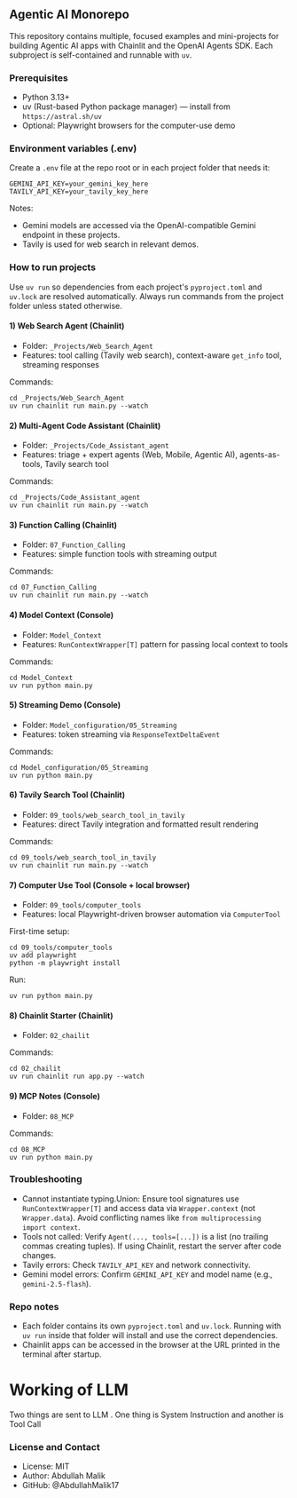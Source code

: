 ## Agentic AI Monorepo

This repository contains multiple, focused examples and mini-projects for building Agentic AI apps with Chainlit and the OpenAI Agents SDK. Each subproject is self-contained and runnable with `uv`.

### Prerequisites
- Python 3.13+
- uv (Rust-based Python package manager) — install from `https://astral.sh/uv`
- Optional: Playwright browsers for the computer-use demo

### Environment variables (.env)
Create a `.env` file at the repo root or in each project folder that needs it:

```
GEMINI_API_KEY=your_gemini_key_here
TAVILY_API_KEY=your_tavily_key_here
```

Notes:
- Gemini models are accessed via the OpenAI-compatible Gemini endpoint in these projects.
- Tavily is used for web search in relevant demos.

### How to run projects
Use `uv run` so dependencies from each project's `pyproject.toml` and `uv.lock` are resolved automatically. Always run commands from the project folder unless stated otherwise.

#### 1) Web Search Agent (Chainlit)
- Folder: `_Projects/Web_Search_Agent`
- Features: tool calling (Tavily web search), context-aware `get_info` tool, streaming responses

Commands:
```
cd _Projects/Web_Search_Agent
uv run chainlit run main.py --watch
```

#### 2) Multi-Agent Code Assistant (Chainlit)
- Folder: `_Projects/Code_Assistant_agent`
- Features: triage + expert agents (Web, Mobile, Agentic AI), agents-as-tools, Tavily search tool

Commands:
```
cd _Projects/Code_Assistant_agent
uv run chainlit run main.py --watch
```

#### 3) Function Calling (Chainlit)
- Folder: `07_Function_Calling`
- Features: simple function tools with streaming output

Commands:
```
cd 07_Function_Calling
uv run chainlit run main.py --watch
```

#### 4) Model Context (Console)
- Folder: `Model_Context`
- Features: `RunContextWrapper[T]` pattern for passing local context to tools

Commands:
```
cd Model_Context
uv run python main.py
```

#### 5) Streaming Demo (Console)
- Folder: `Model_configuration/05_Streaming`
- Features: token streaming via `ResponseTextDeltaEvent`

Commands:
```
cd Model_configuration/05_Streaming
uv run python main.py
```

#### 6) Tavily Search Tool (Chainlit)
- Folder: `09_tools/web_search_tool_in_tavily`
- Features: direct Tavily integration and formatted result rendering

Commands:
```
cd 09_tools/web_search_tool_in_tavily
uv run chainlit run main.py --watch
```

#### 7) Computer Use Tool (Console + local browser)
- Folder: `09_tools/computer_tools`
- Features: local Playwright-driven browser automation via `ComputerTool`

First-time setup:
```
cd 09_tools/computer_tools
uv add playwright
python -m playwright install
```

Run:
```
uv run python main.py
```

#### 8) Chainlit Starter (Chainlit)
- Folder: `02_chailit`

Commands:
```
cd 02_chailit
uv run chainlit run app.py --watch
```

#### 9) MCP Notes (Console)
- Folder: `08_MCP`

Commands:
```
cd 08_MCP
uv run python main.py
```

### Troubleshooting
- Cannot instantiate typing.Union: Ensure tool signatures use `RunContextWrapper[T]` and access data via `Wrapper.context` (not `Wrapper.data`). Avoid conflicting names like `from multiprocessing import context`.
- Tools not called: Verify `Agent(..., tools=[...])` is a list (no trailing commas creating tuples). If using Chainlit, restart the server after code changes.
- Tavily errors: Check `TAVILY_API_KEY` and network connectivity.
- Gemini model errors: Confirm `GEMINI_API_KEY` and model name (e.g., `gemini-2.5-flash`).

### Repo notes
- Each folder contains its own `pyproject.toml` and `uv.lock`. Running with `uv run` inside that folder will install and use the correct dependencies.
- Chainlit apps can be accessed in the browser at the URL printed in the terminal after startup.

# Working of LLM 
Two things are sent to LLM . One thing is System Instruction and another is Tool Call 

### License and Contact
- License: MIT
- Author: Abdullah Malik
- GitHub: @AbdullahMalik17
        